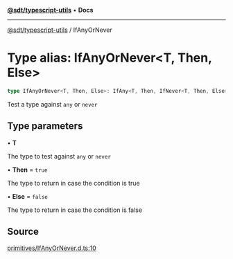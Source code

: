 [**@sdt/typescript-utils**](../README.md) • **Docs**

***

[@sdt/typescript-utils](../globals.md) / IfAnyOrNever

# Type alias: IfAnyOrNever\<T, Then, Else\>

```ts
type IfAnyOrNever<T, Then, Else>: IfAny<T, Then, IfNever<T, Then, Else>>;
```

Test a type against `any` or `never`

## Type parameters

• **T**

The type to test against `any` or `never`

• **Then** = `true`

The type to return in case the condition is true

• **Else** = `false`

The type to return in case the condition is false

## Source

[primitives/IfAnyOrNever.d.ts:10](https://github.com/sylvaindethier/typescript-utils/blob/da053667786f5d5e5c1616510ec7f7cc66f058b4/types/primitives/IfAnyOrNever.d.ts#L10)
